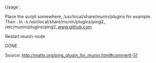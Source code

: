Usage :

Place the script somewhere, /usr/local/share/munin/plugins for example.
Then :
ln -s /usr/local/share/munin/plugins/ping2_ /etc/munin/plugins/ping2_www.github.com

Restart munin-node

DONE.

Source: http://matts.org/ping_plugin_for_munin.html#comment-51
